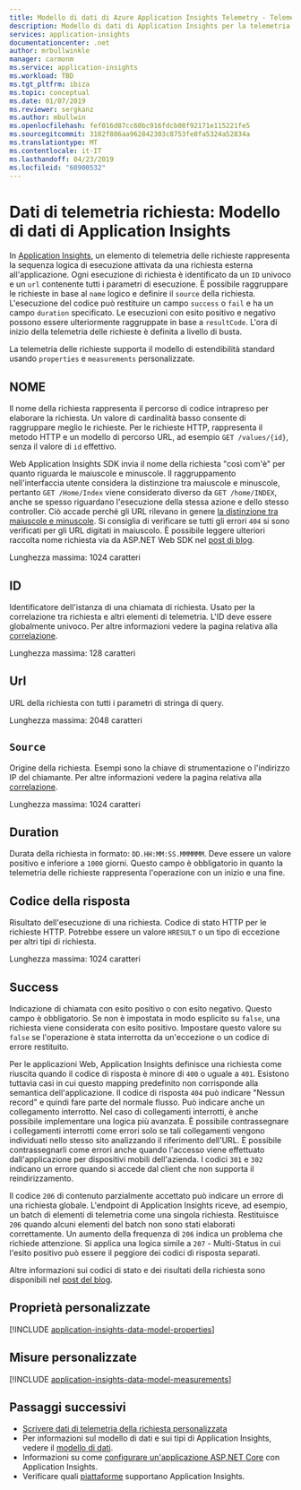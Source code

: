 ```yaml
---
title: Modello di dati di Azure Application Insights Telemetry - Telemetria delle richieste | Microsoft Docs
description: Modello di dati di Application Insights per la telemetria delle richieste
services: application-insights
documentationcenter: .net
author: mrbullwinkle
manager: carmonm
ms.service: application-insights
ms.workload: TBD
ms.tgt_pltfrm: ibiza
ms.topic: conceptual
ms.date: 01/07/2019
ms.reviewer: sergkanz
ms.author: mbullwin
ms.openlocfilehash: fef016d87cc60bc916fdcb08f92171e115221fe5
ms.sourcegitcommit: 3102f886aa962842303c8753fe8fa5324a52834a
ms.translationtype: MT
ms.contentlocale: it-IT
ms.lasthandoff: 04/23/2019
ms.locfileid: "60900532"
---
```

# <a name="request-telemetry-application-insights-data-model"></a>Dati di telemetria richiesta: Modello di dati di Application Insights

In [Application Insights](../../azure-monitor/app/app-insights-overview.md), un elemento di telemetria delle richieste rappresenta la sequenza logica di esecuzione attivata da una richiesta esterna all'applicazione. Ogni esecuzione di richiesta è identificato da un `ID` univoco e un `url` contenente tutti i parametri di esecuzione. È possibile raggruppare le richieste in base al `name` logico e definire il `source` della richiesta. L'esecuzione del codice può restituire un campo `success` o `fail` e ha un campo `duration` specificato. Le esecuzioni con esito positivo e negativo possono essere ulteriormente raggruppate in base a `resultCode`. L'ora di inizio della telemetria delle richieste è definita a livello di busta.

La telemetria delle richieste supporta il modello di estendibilità standard usando `properties` e `measurements` personalizzate.

## <a name="name"></a>NOME

Il nome della richiesta rappresenta il percorso di codice intrapreso per elaborare la richiesta. Un valore di cardinalità basso consente di raggruppare meglio le richieste. Per le richieste HTTP, rappresenta il metodo HTTP e un modello di percorso URL, ad esempio `GET /values/{id}`, senza il valore di `id` effettivo.

Web Application Insights SDK invia il nome della richiesta "così com'è" per quanto riguarda le maiuscole e minuscole. Il raggruppamento nell'interfaccia utente considera la distinzione tra maiuscole e minuscole, pertanto `GET /Home/Index` viene considerato diverso da `GET /home/INDEX`, anche se spesso riguardano l'esecuzione della stessa azione e dello stesso controller. Ciò accade perché gli URL rilevano in genere [la distinzione tra maiuscole e minuscole](https://www.w3.org/TR/WD-html40-970708/htmlweb.html). Si consiglia di verificare se tutti gli errori `404` si sono verificati per gli URL digitati in maiuscolo. È possibile leggere ulteriori raccolta nome richiesta via da ASP.NET Web SDK nel [post di blog](https://apmtips.com/blog/2015/02/23/request-name-and-url/).

Lunghezza massima: 1024 caratteri

## <a name="id"></a>ID

Identificatore dell'istanza di una chiamata di richiesta. Usato per la correlazione tra richiesta e altri elementi di telemetria. L'ID deve essere globalmente univoco. Per altre informazioni vedere la pagina relativa alla [correlazione](../../azure-monitor/app/correlation.md).

Lunghezza massima: 128 caratteri

## <a name="url"></a>Url

URL della richiesta con tutti i parametri di stringa di query.

Lunghezza massima: 2048 caratteri

## <a name="source"></a>`Source`

Origine della richiesta. Esempi sono la chiave di strumentazione o l'indirizzo IP del chiamante. Per altre informazioni vedere la pagina relativa alla [correlazione](../../azure-monitor/app/correlation.md).

Lunghezza massima: 1024 caratteri

## <a name="duration"></a>Duration

Durata della richiesta in formato: `DD.HH:MM:SS.MMMMMM`. Deve essere un valore positivo e inferiore a `1000` giorni. Questo campo è obbligatorio in quanto la telemetria delle richieste rappresenta l'operazione con un inizio e una fine.

## <a name="response-code"></a>Codice della risposta

Risultato dell'esecuzione di una richiesta. Codice di stato HTTP per le richieste HTTP. Potrebbe essere un valore `HRESULT` o un tipo di eccezione per altri tipi di richiesta.

Lunghezza massima: 1024 caratteri

## <a name="success"></a>Success

Indicazione di chiamata con esito positivo o con esito negativo. Questo campo è obbligatorio. Se non è impostata in modo esplicito su `false`, una richiesta viene considerata con esito positivo. Impostare questo valore su `false` se l'operazione è stata interrotta da un'eccezione o un codice di errore restituito.

Per le applicazioni Web, Application Insights definisce una richiesta come riuscita quando il codice di risposta è minore di `400` o uguale a `401`. Esistono tuttavia casi in cui questo mapping predefinito non corrisponde alla semantica dell'applicazione. Il codice di risposta `404` può indicare "Nessun record" e quindi fare parte del normale flusso. Può indicare anche un collegamento interrotto. Nel caso di collegamenti interrotti, è anche possibile implementare una logica più avanzata. È possibile contrassegnare i collegamenti interrotti come errori solo se tali collegamenti vengono individuati nello stesso sito analizzando il riferimento dell'URL. È possibile contrassegnarli come errori anche quando l'accesso viene effettuato dall'applicazione per dispositivi mobili dell'azienda. I codici `301` e `302` indicano un errore quando si accede dal client che non supporta il reindirizzamento.

Il codice `206` di contenuto parzialmente accettato può indicare un errore di una richiesta globale. L'endpoint di Application Insights riceve, ad esempio, un batch di elementi di telemetria come una singola richiesta. Restituisce `206` quando alcuni elementi del batch non sono stati elaborati correttamente. Un aumento della frequenza di `206` indica un problema che richiede attenzione. Si applica una logica simile a `207` - Multi-Status in cui l'esito positivo può essere il peggiore dei codici di risposta separati.

Altre informazioni sui codici di stato e dei risultati della richiesta sono disponibili nel [post del blog](https://apmtips.com/blog/2016/12/03/request-success-and-response-code/).

## <a name="custom-properties"></a>Proprietà personalizzate

[!INCLUDE [application-insights-data-model-properties](../../../includes/application-insights-data-model-properties.md)]

## <a name="custom-measurements"></a>Misure personalizzate

[!INCLUDE [application-insights-data-model-measurements](../../../includes/application-insights-data-model-measurements.md)]

## <a name="next-steps"></a>Passaggi successivi

- [Scrivere dati di telemetria della richiesta personalizzata](../../azure-monitor/app/api-custom-events-metrics.md#trackrequest)
- Per informazioni sul modello di dati e sui tipi di Application Insights, vedere il [modello di dati](data-model.md).
- Informazioni su come [configurare un'applicazione ASP.NET Core](../../azure-monitor/app/asp-net.md) con Application Insights.
- Verificare quali [piattaforme](../../azure-monitor/app/platforms.md) supportano Application Insights.
